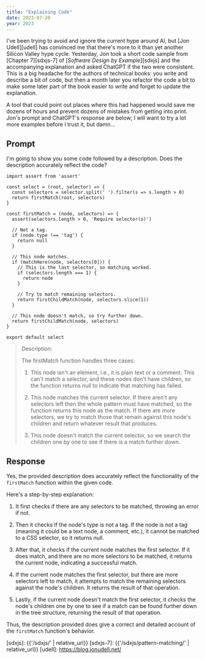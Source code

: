 ```yaml
---
title: "Explaining Code"
date: 2023-07-20
year: 2023
---
```


I've been trying to avoid and ignore the current hype around AI,
but [Jon Udell][udell] has convinced me that
there's more to it than yet another Silicon Valley hype cycle.
Yesterday,
Jon took a short code sample from [Chapter 7][sdxjs-7] of [*Software Design by Example*][sdxjs]
and the accompanying explanation
and asked ChatGPT if the two were consistent.
This is a big headache for the authors of technical books:
you write and describe a bit of code,
but then a month later you refactor the code a bit
to make some later part of the book easier to write
and forget to update the explanation.

A tool that could point out places where this had happened
would save me dozens of hours and prevent dozens of mistakes from getting into print.
Jon's prompt and ChatGPT's response are below;
I will want to try a lot more examples before I trust it,
but damn…

## Prompt

I'm going to show you some code followed by a description.
Does the description accurately reflect the code?

```
import assert from 'assert'

const select = (root, selector) => {
  const selectors = selector.split(' ').filter(s => s.length > 0)
  return firstMatch(root, selectors)
}

const firstMatch = (node, selectors) => {
  assert(selectors.length > 0, 'Require selector(s)')

  // Not a tag.
  if (node.type !== 'tag') {
    return null
  }

  // This node matches.
  if (matchHere(node, selectors[0])) {
    // This is the last selector, so matching worked.
    if (selectors.length === 1) {
      return node
    }

    // Try to match remaining selectors.
    return firstChildMatch(node, selectors.slice(1))
  }

  // This node doesn't match, so try further down.
  return firstChildMatch(node, selectors)
}

export default select
```

> Description: 
>
> The firstMatch function handles three cases:
>
> 1.  This node isn't an element, i.e., it is plain text or a comment.
>     This can't match a selector,
>     and these nodes don't have children,
>     so the function returns null to indicate that matching has failed.
>
> 2.  This node matches the current selector.
>     If there aren't any selectors left then the whole pattern must have matched,
>     so the function returns this node as the match.
>     If there are more selectors,
>     we try to match those that remain against this node's children
>     and return whatever result that produces.
>
> 3.  This node doesn't match the current selector,
>     so we search the children one by one to see if there is a match further down.

## Response

Yes, the provided description does accurately reflect
the functionality of the `firstMatch` function within the given code.

Here's a step-by-step explanation:

1.  It first checks if there are any selectors to be matched,
    throwing an error if not.

2.  Then it checks if the node's type is not a tag.
    If the node is not a tag (meaning it could be a text node, a comment, etc.),
    it cannot be matched to a CSS selector,
    so it returns null.

3.  After that, it checks if the current node matches the first selector.
    If it does match,
    and there are no more selectors to be matched,
    it returns the current node,
    indicating a successful match.

4.  If the current node matches the first selector,
    but there are more selectors left to match,
    it attempts to match the remaining selectors against the node's children.
    It returns the result of that operation.

5.  Lastly, if the current node doesn't match the first selector,
    it checks the node's children one by one to see if a match can be found
    further down in the tree structure,
    returning the result of that operation.

Thus, the description provided does give a correct and detailed account
of the `firstMatch` function's behavior.

[sdxjs]: {{'/sdxjs/' | relative_url}}
[sdxjs-7]: {{'/sdxjs/pattern-matching/' | relative_url}}
[udell]: https://blog.jonudell.net/
